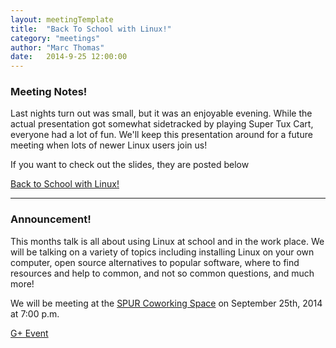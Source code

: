 ```yaml
---
layout: meetingTemplate
title:  "Back To School with Linux!"
category: "meetings"
author: "Marc Thomas"
date:   2014-9-25 12:00:00
---
```


<h3>Meeting Notes!</h3>
<p>Last nights turn out was small, but it was an enjoyable evening. While the actual presentation got somewhat sidetracked by playing Super Tux Cart, everyone had a lot of fun. We'll keep this presentation around for a future meeting when lots of newer Linux users join us!</p>
<p>If you want to check out the slides, they are posted below</p>
<p><a href="https://docs.google.com/presentation/d/18dc58kBWW6lyw_cDb0apaH29kVazEVam35oiMIx98iM/edit?usp=sharing">Back to School with Linux!</a></p>

---
<h3>Announcement!</h3>

<p>This months talk is all about using Linux at school and in the work place. We will be talking on a variety of topics including installing Linux on your own computer, open source alternatives to popular software, where to find resources and help to common, and not so common questions, and much more!</p>


We will be meeting at the <a href="https://www.google.com/maps/place/313+1%2F2+Division+St+S/@44.4569015,-93.1596518,17z/data=!3m1!4b1!4m2!3m1!1s0x87f653c708dab4b3:0x7826288e9b2cdb61">SPUR Coworking Space</a> on September 25th, 2014 at 7:00 p.m.

<a href="https://plus.google.com/events/c2lq5r2v0b6hs5f4v4m9v15v884?utm_source=chrome_ntp_icon&utm_medium=chrome_app&utm_campaign=chrome&authkey=CNnzv7Ooxt2x6AE" target="_blank">G+ Event</a>

